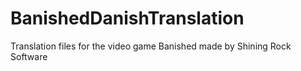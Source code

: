 BanishedDanishTranslation
=========================

Translation files for the video game Banished made by Shining Rock Software
